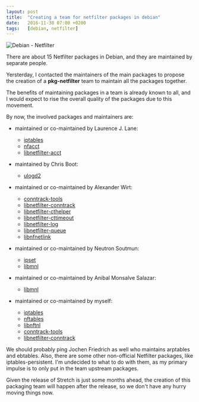 ```yaml
---
layout: post
title:  "Creating a team for netfilter packages in debian"
date:   2016-11-30 07:00 +0200
tags:	[debian, netfilter]
---
```


![Debian - Netfilter][debian-netfilter]

There are about 15 Netfilter packages in Debian, and they are maintained
by separate people.

Yersterday, I contacted the maintainers of the main packages to propose
the creation of a **pkg-netfilter** team to maintain all the packages together.

<!--more-->

The benefits of maintaining packages in a team is already known to all, and
I would expect to rise the overall quality of the packages due to this
movement.

By now, the involved packages and maintainers are:

 * maintained or co-maintained by Laurence J. Lane:
   * [iptables][tracker-iptables]
   * [nfacct][tracker-nfacct]
   * [libnetfilter-acct][tracker-libnetfilter-acct]

 * maintained by Chris Boot:
   * [ulogd2][tracker-ulogd2]

 * maintained or co-maintained by Alexander Wirt:
   * [conntrack-tools][tracker-conntrack-tools]
   * [libnetfilter-conntrack][tracker-libnetfilter-conntrack]
   * [libnetfilter-cthelper][tracker-libnetfilter-cthelper]
   * [libnetfilter-cttimeout][tracker-libnetfilter-cttimeout]
   * [libnetfilter-log][tracker-libnetfilter-log]
   * [libnetfilter-queue][tracker-libnetfilter-queue]
   * [libnfnetlink][tracker-libnfnetlink]

 * maintained or co-maintained by Neutron Soutmun:
   * [ipset][tracker-ipset]
   * [libmnl][tracker-libmnl]

 * maintained or co-maintained by Anibal Monsalve Salazar:
   * [libmnl][tracker-libmnl]

 * maintained or co-maintained by myself:
   * [iptables][tracker-iptables]
   * [nftables][tracker-nftables]
   * [libnftnl][tracker-libnftnl]
   * [conntrack-tools][tracker-conntrack-tools]
   * [libnetfilter-conntrack][tracker-libnetfilter-conntrack]

We should probably ping Jochen Friedrich as well who maintains arptables
and ebtables. Also, there are some other non-official Netfilter packages, like
iptables-persistent. I'm undecided to what to do with them, as my primary
impulse is to only put in the team upstream packages.

Given the release of Stretch is just some months ahead, the creation of
this packaging team will happen after the release, so we don't have any hurry
moving things now.


[debian-netfilter]:			{{site.url}}/assets/debian-netfilter.png
[tracker-iptables]:			https://tracker.debian.org/pkg/iptables
[tracker-nftables]:			https://tracker.debian.org/pkg/nftables
[tracker-libnftnl]:			https://tracker.debian.org/pkg/libnftnl
[tracker-conntrack-tools]:		https://tracker.debian.org/pkg/conntrack-tools
[tracker-libnetfilter-conntrack]:	https://tracker.debian.org/pkg/libnetfilter-conntrack
[tracker-ulogd2]:			https://tracker.debian.org/pkg/ulogd2
[tracker-libnetfilter-cthelper]:	https://tracker.debian.org/pkg/libnetfilter-cthelper
[tracker-libnetfilter-cttimeout]:	https://tracker.debian.org/pkg/libnetfilter-cttimeout
[tracker-libnetfilter-log]:		https://tracker.debian.org/pkg/libnetfilter-log
[tracker-libnetfilter-queue]:		https://tracker.debian.org/pkg/libnetfilter-queue
[tracker-libnfnetlink]:			https://tracker.debian.org/pkg/libnfnetlink
[tracker-ipset]:			https://tracker.debian.org/pkg/ipset
[tracker-libmnl]:			https://tracker.debian.org/pkg/libmnl
[tracker-nfacct]:			https://tracker.debian.org/pkg/nfacct
[tracker-libnetfilter-acct]:		https://tracker.debian.org/pkg/libnetfilter-acct
[tracker-iptables-persistent]:		https://tracker.debian.org/pkg/iptables-persistent
